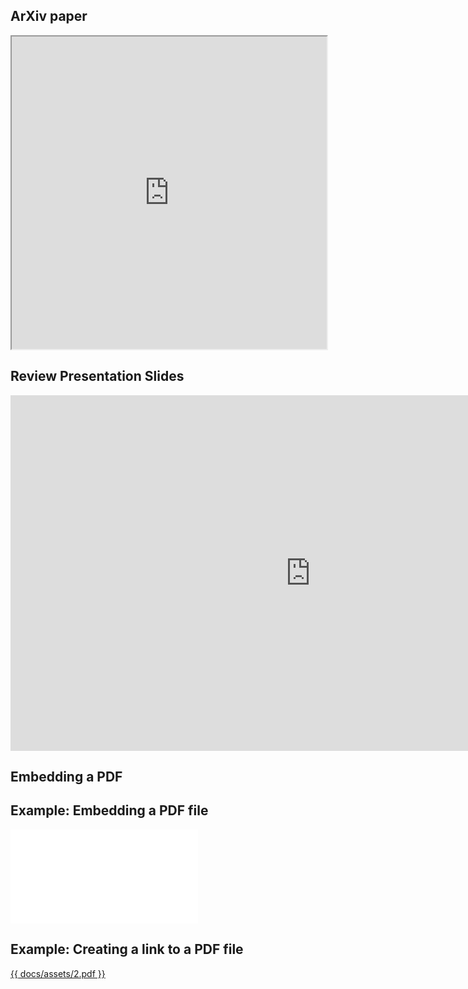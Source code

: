 ## ArXiv paper

<iframe src="https://arxiv.org/pdf/2111.06377.pdf" width="100%" height="500px"></iframe>
<!-- <iframe src="../../assets/2.pdf" width="100%" height="500px"></iframe> -->

## Review Presentation Slides

<iframe src="https://docs.google.com/presentation/d/e/2PACX-1vRI-T5ZEn_bWpM3G4upV1CfgyUgL3duD0BVTuUSBgcBlcGEc1HL_soJUzZ7ZnyXNVewjTJrGkmHs4Bf/embed?start=false&loop=false&delayms=3000" frameborder="0" width="960" height="569" allowfullscreen="true" mozallowfullscreen="true" webkitallowfullscreen="true"></iframe>

## Embedding a PDF

<!--- file: docs/howto/embedding_pdf.md --->
<!-- {% with pdf_file = "assets/2.pdf" %}

{% set solid_filepdf = '<i class="fas fa-file-pdf"></i>' %}
{% set empty_filepdf = '<i class="far fa-file-pdf"></i>' %} -->

## Example: Embedding a PDF file

<object data="{{ docs/assets/2.pdf }}" type="application/pdf">
    <embed src="{{ docs/assets/2.pdf }}" type="application/pdf" />
</object>

## Example: Creating a link to a PDF file

<a href="{{ docs/assets/2.pdf }}" class="image fit">{{ docs/assets/2.pdf }}</a>

<!-- {% endwith %} -->